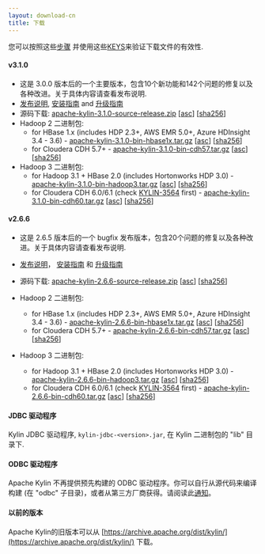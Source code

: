 ```yaml
---
layout: download-cn
title: 下载
---
```


您可以按照这些[步骤](https://www.apache.org/info/verification.html) 并使用这些[KEYS](https://www.apache.org/dist/kylin/KEYS)来验证下载文件的有效性.

#### v3.1.0
- 这是 3.0.0 版本后的一个主要版本，包含10个新功能和142个问题的修复以及各种改进。关于具体内容请查看发布说明.
- [发布说明](/docs/release_notes.html), [安装指南](/docs/install/index.html) and [升级指南](/docs/howto/howto_upgrade.html)
- 源码下载: [apache-kylin-3.1.0-source-release.zip](https://www.apache.org/dyn/closer.cgi/kylin/apache-kylin-3.1.0/apache-kylin-3.1.0-source-release.zip) \[[asc](https://www.apache.org/dist/kylin/apache-kylin-3.1.0/apache-kylin-3.1.0-source-release.zip.asc)\] \[[sha256](https://www.apache.org/dist/kylin/apache-kylin-3.1.0/apache-kylin-3.1.0-source-release.zip.sha256)\]
- Hadoop 2 二进制包:
  - for HBase 1.x (includes HDP 2.3+, AWS EMR 5.0+, Azure HDInsight 3.4 - 3.6) - [apache-kylin-3.1.0-bin-hbase1x.tar.gz](https://www.apache.org/dyn/closer.cgi/kylin/apache-kylin-3.1.0/apache-kylin-3.1.0-bin-hbase1x.tar.gz) \[[asc](https://www.apache.org/dist/kylin/apache-kylin-3.1.0/apache-kylin-3.1.0-bin-hbase1x.tar.gz.asc)\] \[[sha256](https://www.apache.org/dist/kylin/apache-kylin-3.1.0/apache-kylin-3.1.0-bin-hbase1x.tar.gz.sha256)\]
  - for Cloudera CDH 5.7+ - [apache-kylin-3.1.0-bin-cdh57.tar.gz](https://www.apache.org/dyn/closer.cgi/kylin/apache-kylin-3.1.0/apache-kylin-3.1.0-bin-cdh57.tar.gz) \[[asc](https://www.apache.org/dist/kylin/apache-kylin-3.1.0/apache-kylin-3.1.0-bin-cdh57.tar.gz.asc)\] \[[sha256](https://www.apache.org/dist/kylin/apache-kylin-3.1.0/apache-kylin-3.1.0-bin-cdh57.tar.gz.sha256)\]
- Hadoop 3 二进制包:
  - for Hadoop 3.1 + HBase 2.0 (includes Hortonworks HDP 3.0) - [apache-kylin-3.1.0-bin-hadoop3.tar.gz](https://www.apache.org/dyn/closer.cgi/kylin/apache-kylin-3.1.0/apache-kylin-3.1.0-bin-hadoop3.tar.gz) \[[asc](https://www.apache.org/dist/kylin/apache-kylin-3.1.0/apache-kylin-3.1.0-bin-hadoop3.tar.gz.asc)\] \[[sha256](https://www.apache.org/dist/kylin/apache-kylin-3.1.0/apache-kylin-3.1.0-bin-hadoop3.tar.gz.sha256)\]
  - for Cloudera CDH 6.0/6.1 (check [KYLIN-3564](https://issues.apache.org/jira/browse/KYLIN-3564) first) - [apache-kylin-3.1.0-bin-cdh60.tar.gz](https://www.apache.org/dyn/closer.cgi/kylin/apache-kylin-3.1.0/apache-kylin-3.1.0-bin-cdh60.tar.gz) \[[asc](https://www.apache.org/dist/kylin/apache-kylin-3.1.0/apache-kylin-3.1.0-bin-cdh60.tar.gz.asc)\] \[[sha256](https://www.apache.org/dist/kylin/apache-kylin-3.1.0/apache-kylin-3.1.0-bin-cdh60.tar.gz.sha256)\]

#### v2.6.6
- 这是 2.6.5 版本后的一个 bugfix 发布版本，包含20个问题的修复以及各种改进。关于具体内容请查看发布说明.
- [发布说明](/docs/release_notes.html)， [安装指南](/docs/install/index.html) 和 [升级指南](/docs/howto/howto_upgrade.html)
- 源码下载: [apache-kylin-2.6.6-source-release.zip](https://www.apache.org/dyn/closer.cgi/kylin/apache-kylin-2.6.6/apache-kylin-2.6.6-source-release.zip) \[[asc](https://www.apache.org/dist/kylin/apache-kylin-2.6.6/apache-kylin-2.6.6-source-release.zip.asc)\] \[[sha256](https://www.apache.org/dist/kylin/apache-kylin-2.6.6/apache-kylin-2.6.6-source-release.zip.sha256)\]
- Hadoop 2 二进制包:
  - for HBase 1.x (includes HDP 2.3+, AWS EMR 5.0+, Azure HDInsight 3.4 - 3.6) - [apache-kylin-2.6.6-bin-hbase1x.tar.gz](https://www.apache.org/dyn/closer.cgi/kylin/apache-kylin-2.6.6/apache-kylin-2.6.6-bin-hbase1x.tar.gz) \[[asc](https://www.apache.org/dist/kylin/apache-kylin-2.6.6/apache-kylin-2.6.6-bin-hbase1x.tar.gz.asc)\] \[[sha256](https://www.apache.org/dist/kylin/apache-kylin-2.6.6/apache-kylin-2.6.6-bin-hbase1x.tar.gz.sha256)\]
  - for Cloudera CDH 5.7+ - [apache-kylin-2.6.6-bin-cdh57.tar.gz](https://www.apache.org/dyn/closer.cgi/kylin/apache-kylin-2.6.6/apache-kylin-2.6.6-bin-cdh57.tar.gz) \[[asc](https://www.apache.org/dist/kylin/apache-kylin-2.6.6/apache-kylin-2.6.6-bin-cdh57.tar.gz.asc)\] \[[sha256](https://www.apache.org/dist/kylin/apache-kylin-2.6.6/apache-kylin-2.6.6-bin-cdh57.tar.gz.sha256)\]

- Hadoop 3 二进制包:
  - for Hadoop 3.1 + HBase 2.0 (includes Hortonworks HDP 3.0) - [apache-kylin-2.6.6-bin-hadoop3.tar.gz](https://www.apache.org/dyn/closer.cgi/kylin/apache-kylin-2.6.6/apache-kylin-2.6.6-bin-hadoop3.tar.gz) \[[asc](https://www.apache.org/dist/kylin/apache-kylin-2.6.6/apache-kylin-2.6.6-bin-hadoop3.tar.gz.asc)\] \[[sha256](https://www.apache.org/dist/kylin/apache-kylin-2.6.6/apache-kylin-2.6.6-bin-hadoop3.tar.gz.sha256)\]
  - for Cloudera CDH 6.0/6.1 (check [KYLIN-3564](https://issues.apache.org/jira/browse/KYLIN-3564) first) - [apache-kylin-2.6.6-bin-cdh60.tar.gz](https://www.apache.org/dyn/closer.cgi/kylin/apache-kylin-2.6.6/apache-kylin-2.6.6-bin-cdh60.tar.gz) \[[asc](https://www.apache.org/dist/kylin/apache-kylin-2.6.6/apache-kylin-2.6.6-bin-cdh60.tar.gz.asc)\] \[[sha256](https://www.apache.org/dist/kylin/apache-kylin-2.6.6/apache-kylin-2.6.6-bin-cdh60.tar.gz.sha256)\]

#### JDBC 驱动程序

Kylin JDBC 驱动程序, `kylin-jdbc-<version>.jar`, 在 Kylin 二进制包的 "lib" 目录下.

#### ODBC 驱动程序

Apache Kylin 不再提供预先构建的 ODBC 驱动程序。你可以自行从源代码来编译构建 (在 "odbc" 子目录)，或者从第三方厂商获得。请阅读此[通知](http://apache-kylin.74782.x6.nabble.com/Kylin-ODBC-driver-is-removed-from-download-page-td12928.html)。

#### 以前的版本  
Apache Kylin的旧版本可以从 [https://archive.apache.org/dist/kylin/](https://archive.apache.org/dist/kylin/) 下载。
